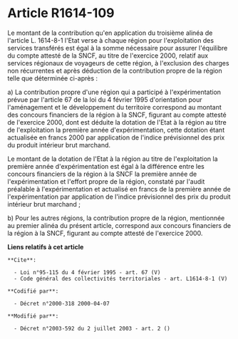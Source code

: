# Article R1614-109

Le montant de la contribution qu'en application du troisième alinéa de l'article L. 1614-8-1 l'Etat verse à chaque région
pour l'exploitation des services transférés est égal à la somme nécessaire pour assurer l'équilibre du compte attesté de la
SNCF, au titre de l'exercice 2000, relatif aux services régionaux de voyageurs de cette région, à l'exclusion des charges non
récurrentes et après déduction de la contribution propre de la région telle que déterminée ci-après : 

a) La contribution propre d'une région qui a participé à l'expérimentation prévue par l'article 67 de la loi du 4 février
1995 d'orientation pour l'aménagement et le développement du territoire correspond au montant des concours financiers de la
région à la SNCF, figurant au compte attesté de l'exercice 2000, dont est déduite la dotation de l'Etat à la région au titre
de l'exploitation la première année d'expérimentation, cette dotation étant actualisée en francs 2000 par application de
l'indice prévisionnel des prix du produit intérieur brut marchand. 

Le montant de la dotation de l'Etat à la région au titre de l'exploitation la première année d'expérimentation est égal à la
différence entre les concours financiers de la région à la SNCF la première année de l'expérimentation et l'effort propre de
la région, constaté par l'audit préalable à l'expérimentation et actualisé en francs de la première année de
l'expérimentation par application de l'indice prévisionnel des prix du produit intérieur brut marchand ; 

b) Pour les autres régions, la contribution propre de la région, mentionnée au premier alinéa du présent article, correspond
aux concours financiers de la région à la SNCF, figurant au compte attesté de l'exercice 2000.

**Liens relatifs à cet article**

	**Cite**:

	  - Loi n°95-115 du 4 février 1995 - art. 67 (V)
	  - Code général des collectivités territoriales - art. L1614-8-1 (V)

	**Codifié par**:

	  - Décret n°2000-318 2000-04-07

	**Modifié par**:

	  - Décret n°2003-592 du 2 juillet 2003 - art. 2 ()
